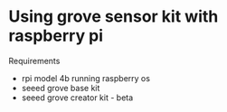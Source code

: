 # Using grove sensor kit with raspberry pi


Requirements

- rpi model 4b running raspberry os
- seeed grove base kit
- seeed grove creator kit - beta